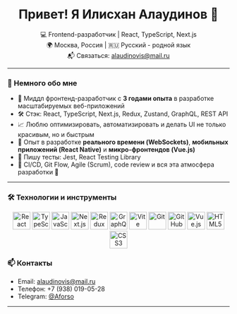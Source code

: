 <h1 align="center">Привет! Я Илисхан Алаудинов 👋</h1>

<p align="center">
  💻 Frontend-разработчик | React, TypeScript, Next.js <br>
  🌍 Москва, Россия | 🇷🇺 Русский - родной язык <br>
  📬 Связаться: <a href="mailto:alaudinovis@mail.ru">alaudinovis@mail.ru</a>
</p>

---

### 🧠 Немного обо мне

- 🎯 Миддл фронтенд-разработчик с **3 годами опыта** в разработке масштабируемых веб-приложений
- 🛠 Стэк: React, TypeScript, Next.js, Redux, Zustand, GraphQL, REST API
- 📈 Люблю оптимизировать, автоматизировать и делать UI не только красивым, но и быстрым
- 🧩 Опыт в разработке **реального времени (WebSockets)**, **мобильных приложений (React Native)** и **микро-фронтендов (Vue.js)**
- 🧪 Пишу тесты: Jest, React Testing Library
- 🧰 CI/CD, Git Flow, Agile (Scrum), code review и вся эта атмосфера разработки 🧘

---

### 🛠️ Технологии и инструменты

<p align="center">
  <img src="https://cdn.jsdelivr.net/gh/devicons/devicon/icons/react/react-original.svg" height="40" alt="React" title="React"/>
  <img src="https://cdn.jsdelivr.net/gh/devicons/devicon/icons/typescript/typescript-original.svg" height="40" alt="TypeScript" title="TypeScript"/>
  <img src="https://cdn.jsdelivr.net/gh/devicons/devicon/icons/javascript/javascript-original.svg" height="40" alt="JavaScript" title="JavaScript"/>
  <img src="https://cdn.jsdelivr.net/gh/devicons/devicon/icons/nextjs/nextjs-original-wordmark.svg" height="40" alt="Next.js" title="Next.js"/>
  <img src="https://cdn.jsdelivr.net/gh/devicons/devicon/icons/redux/redux-original.svg" height="40" alt="Redux" title="Redux"/>
  <img src="https://cdn.jsdelivr.net/gh/devicons/devicon/icons/graphql/graphql-plain.svg" height="40" alt="GraphQL" title="GraphQL"/>
  <img src="https://cdn.jsdelivr.net/gh/devicons/devicon/icons/vite/vite-original.svg" height="40" alt="Vite" title="Vite"/>
  <img src="https://cdn.jsdelivr.net/gh/devicons/devicon/icons/git/git-original.svg" height="40" alt="Git" title="Git"/>
  <img src="https://cdn.jsdelivr.net/gh/devicons/devicon/icons/github/github-original.svg" height="40" alt="GitHub" title="GitHub"/>
  <img src="https://cdn.jsdelivr.net/gh/devicons/devicon/icons/vuejs/vuejs-original.svg" height="40" alt="Vue.js" title="Vue.js"/>
  <img src="https://cdn.jsdelivr.net/gh/devicons/devicon/icons/html5/html5-original.svg" height="40" alt="HTML5" title="HTML5"/>
  <img src="https://cdn.jsdelivr.net/gh/devicons/devicon/icons/css3/css3-original.svg" height="40" alt="CSS3" title="CSS3"/>
</p>

### 📫 Контакты

- Email: [alaudinovis@mail.ru](mailto:alaudinovis@mail.ru)  
- Телефон: +7 (938) 019-05-28  
- Telegram: [@Aforso](https://t.me/Aforso)

---
